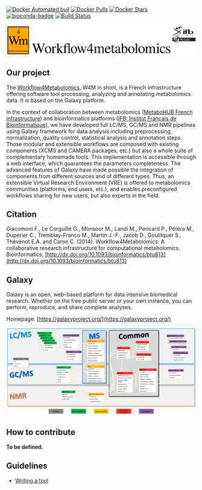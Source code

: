 [![Docker Automated buil](https://img.shields.io/docker/automated/workflow4metabolomics/galaxy-workflow4metabolomics.svg?maxAge=2592000)](https://hub.docker.com/r/bgruening/galaxy-training-exome-seq/)
[![Docker Pulls](https://img.shields.io/docker/pulls/workflow4metabolomics/galaxy-workflow4metabolomics.svg?maxAge=2592000)](https://hub.docker.com/r/bgruening/galaxy-training-exome-seq/)
[![Docker Stars](https://img.shields.io/docker/stars/workflow4metabolomics/galaxy-workflow4metabolomics.svg?maxAge=2592000)](https://hub.docker.com/r/bgruening/galaxy-training-exome-seq/)
[![bioconda-badge](https://img.shields.io/badge/install%20with-bioconda-brightgreen.svg?style=flat)](http://bioconda.github.io)
[![Build Status](https://travis-ci.org/workflow4metabolomics/xcms.svg?branch=master)](https://travis-ci.org/workflow4metabolomics/xcms)

![workflow](/images/logo/logo-ifb-mono-metabohub_2.1_SD_150px.png)

Our project
-----------
The [Workflow4Metabolomics](http://workflow4metabolomics.org), W4M in short, is a French infrastructure offering software tool processing, analyzing and annotating metabolomics data. It is based on the Galaxy platform.

In the context of collaboration between metabolomics ([MetaboHUB French infrastructure](http://www.metabohub.fr/index.php?lang=fr)) and bioinformatics platforms ([IFB: Institut Français de Bioinformatique](http://www.france-bioinformatique.fr/en)), we have developed full LC/MS, GC/MS and NMR pipelines using Galaxy framework for data analysis including preprocessing, normalization, quality control, statistical analysis and annotation steps. Those modular and extensible workflows are composed with existing components (XCMS and CAMERA packages, etc.) but also a whole suite of complementary homemade tools. This implementation is accessible through a web interface, which guarantees the parameters completeness. The advanced features of Galaxy have made possible the integration of components from different sources and of different types. Thus, an extensible Virtual Research Environment (VRE) is offered to metabolomics communities (platforms, end users, etc.), and enables preconfigured workflows sharing for new users, but also experts in the field.

Citation
--------
Giacomoni F., Le Corguillé G., Monsoor M., Landi M., Pericard P., Pétéra M., Duperier C., Tremblay-Franco M., Martin J.-F., Jacob D., Goulitquer S., Thévenot E.A. and Caron C. (2014). Workflow4Metabolomics: A collaborative research infrastructure for computational metabolomics. Bioinformatics, [http://dx.doi.org/10.1093/bioinformatics/btu813](http://dx.doi.org/10.1093/bioinformatics/btu813)

Galaxy
------
Galaxy is an open, web-based platform for data intensive biomedical research. Whether on the free public server or your own instance, you can perform, reproduce, and share complete analyses. 

Homepage: [https://galaxyproject.org/](https://galaxyproject.org/)


![workflow](/images/workflow_all_HD_color_2.0.png)

How to contribute
-----------------

**To be defined.**


Guidelines
----------

- [Writing a tool](GUIDELINES.md#writing-a-tool)
